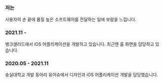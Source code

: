 ### 저는
사용자의 손 끝에 품질 높은 소프트웨어를 전달하는 일에 보람을 느낍니다.

### 2021.11 -
뱅크샐러드에서 iOS 어플리케이션을 개발하고 있습니다. 최근엔 홈 화면을 담당하고 있습니다.

### 2020.05 - 2021.11
숭실대학교 개발 동아리 유어슈에서 디자인과 iOS 어플리케이션 개발을 담당했습니다.
